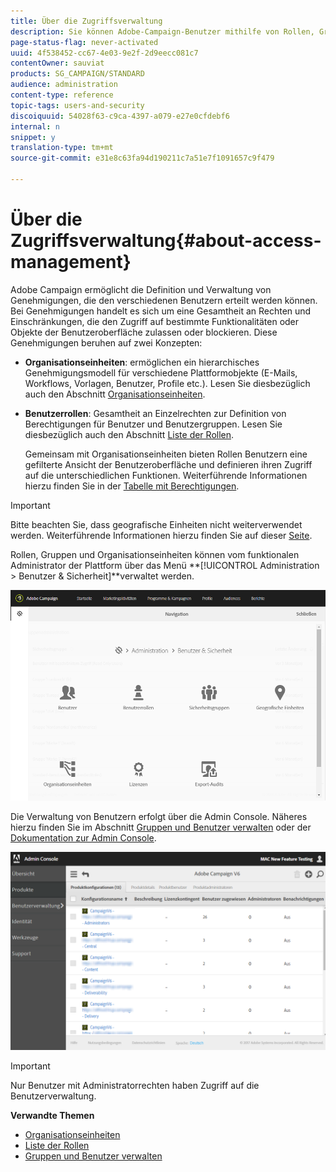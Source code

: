 ```yaml
---
title: Über die Zugriffsverwaltung
description: Sie können Adobe-Campaign-Benutzer mithilfe von Rollen, Gruppen und Organisationseinheiten verwalten.
page-status-flag: never-activated
uuid: 4f538452-cc67-4e03-9e2f-2d9eecc081c7
contentOwner: sauviat
products: SG_CAMPAIGN/STANDARD
audience: administration
content-type: reference
topic-tags: users-and-security
discoiquuid: 54028f63-c9ca-4397-a079-e27e0cfdebf6
internal: n
snippet: y
translation-type: tm+mt
source-git-commit: e31e8c63fa94d190211c7a51e7f1091657c9f479

---
```



# Über die Zugriffsverwaltung{#about-access-management}

Adobe Campaign ermöglicht die Definition und Verwaltung von Genehmigungen, die den verschiedenen Benutzern erteilt werden können. Bei Genehmigungen handelt es sich um eine Gesamtheit an Rechten und Einschränkungen, die den Zugriff auf bestimmte Funktionalitäten oder Objekte der Benutzeroberfläche zulassen oder blockieren. Diese Genehmigungen beruhen auf zwei Konzepten:

* **Organisationseinheiten**: ermöglichen ein hierarchisches Genehmigungsmodell für verschiedene Plattformobjekte (E-Mails, Workflows, Vorlagen, Benutzer, Profile etc.). Lesen Sie diesbezüglich auch den Abschnitt [Organisationseinheiten](../../administration/using/organizational-units.md).
* **Benutzerrollen**: Gesamtheit an Einzelrechten zur Definition von Berechtigungen für Benutzer und Benutzergruppen. Lesen Sie diesbezüglich auch den Abschnitt [Liste der Rollen](../../administration/using/list-of-roles.md).

   Gemeinsam mit Organisationseinheiten bieten Rollen Benutzern eine gefilterte Ansicht der Benutzeroberfläche und definieren ihren Zugriff auf die unterschiedlichen Funktionen. Weiterführende Informationen hierzu finden Sie in der [Tabelle mit Berechtigungen](https://docs.campaign.adobe.com/doc/standard/en/Technotes/AdobeCampaign-ACSRights.pdf).

>[!IMPORTANT]
>
>Bitte beachten Sie, dass geografische Einheiten nicht weiterverwendet werden. Weiterführende Informationen hierzu finden Sie auf dieser [Seite](https://helpx.adobe.com/campaign/kb/acs-deprecated-and-removed-features.html).

Rollen, Gruppen und Organisationseinheiten können vom funktionalen Administrator der Plattform über das Menü **[!UICONTROL Administration > Benutzer &amp; Sicherheit]**verwaltet werden.

![](assets/user_management_1.png)

Die Verwaltung von Benutzern erfolgt über die Admin Console. Näheres hierzu finden Sie im Abschnitt [Gruppen und Benutzer verwalten](../../administration/using/managing-groups-and-users.md) oder der [Dokumentation zur Admin Console](https://helpx.adobe.com/enterprise/managing/user-guide.html).

![](assets/user_management_6.png)

>[!IMPORTANT]
>
>Nur Benutzer mit Administratorrechten haben Zugriff auf die Benutzerverwaltung.

**Verwandte Themen**

* [Organisationseinheiten](../../administration/using/organizational-units.md)
* [Liste der Rollen](../../administration/using/list-of-roles.md)
* [Gruppen und Benutzer verwalten](../../administration/using/managing-groups-and-users.md)

